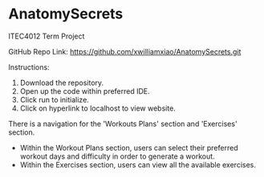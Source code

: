 # AnatomySecrets

ITEC4012 Term Project

GitHub Repo Link: https://github.com/xwilliamxiao/AnatomySecrets.git

Instructions:

1. Download the repository.
2. Open up the code within preferred IDE.
3. Click run to initialize.
4. Click on hyperlink to localhost to view website.

There is a navigation for the 'Workouts Plans' section and 'Exercises' section.

- Within the Workout Plans section, users can select their preferred workout days and difficulty in order to generate a workout.
- Within the Exercises section, users can view all the available exercises.
